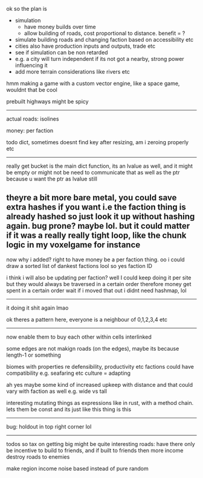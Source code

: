 ok so the plan is
 - simulation
   - have money builds over time
   - allow building of roads, cost proportional to distance. benefit = ?
 - simulate building roads and changing faction based on accessibility etc
 - cities also have production inputs and outputs, trade etc
 - see if simulation can be non retarded
 - e.g. a city will turn independent if its not got a nearby, strong power influencing it
 - add more terrain considerations like rivers etc

hmm making a game with a custom vector engine, like a space game, wouldnt that be cool

prebuilt highways might be spicy


---------------------

actual roads: isolines

money: per faction

todo dict, sometimes doesnt find key after resizing, am i zeroing properly etc

----
really get bucket is the main dict function, its an lvalue as well, and it might be empty or might not be
need to communicate that as well as the ptr because u want the ptr as lvalue still

theyre a bit more bare metal, you could save extra hashes if you want i.e the faction thing is already hashed so just look it up without hashing again. bug prone? maybe lol. but it could matter if it was a really really tight loop, like the chunk logic in my voxelgame for instance
----------------

now why i added? right to have money be a per faction thing.
oo i could draw a sorted list of dankest factions lool
so yes faction ID

i think i will also be updating per faction?
well I could keep doing it per site but they would always be traversed in a certain order therefore money get spent in a certain order
wait if i moved that out i didnt need hashmap, lol

----------------
it doing it shit again lmao

ok theres a pattern here, everyone is a neighbour of 0,1,2,3,4 etc


------
now enable them to buy each other
within cells interlinked


some edges are not makign roads (on the edges), maybe its because length-1 or something

biomes with properties re defensibility, productivity etc
factions could have compatibility e.g. seafaring etc
culture = adapting

ah yes maybe some kind of increased upkeep with distance
and that could vary with faction as well e.g. wide vs tall

interesting mutating things as expressions like in rust, with a method chain. lets them be const
and its just like this thing is this

-----
bug: holdout in top right corner lol

----------
todos
so tax on getting big might be quite interesting
roads: have there only be incentive to build to friends, and if built to friends then more income
destroy roads to enemies

make region income noise based instead of pure random